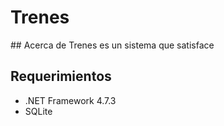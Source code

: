 # Trenes

## Acerca de
Trenes es un sistema que satisface

## Requerimientos

- .NET Framework 4.7.3
- SQLite